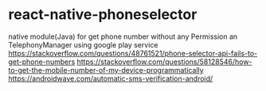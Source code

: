 # react-native-phoneselector
native module(Java) for get phone number without any Permission an TelephonyManager   using  google play service
https://stackoverflow.com/questions/48761521/phone-selector-api-fails-to-get-phone-numbers
https://stackoverflow.com/questions/58128546/how-to-get-the-mobile-number-of-my-device-programmatically
https://androidwave.com/automatic-sms-verification-android/
